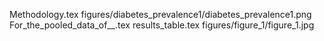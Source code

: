 Methodology.tex
figures/diabetes_prevalence1/diabetes_prevalence1.png
For_the_pooled_data_of__.tex
results_table.tex
figures/figure_1/figure_1.jpg

